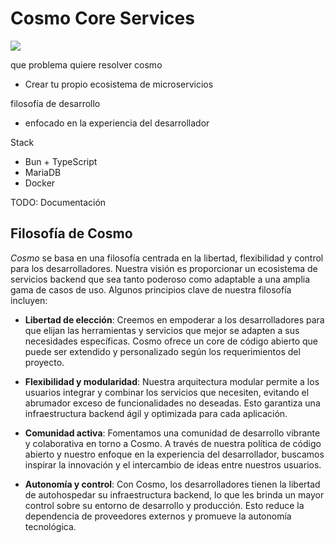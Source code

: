 # Cosmo Core Services

![](./Cosmo_thumb.svg)

que problema quiere resolver cosmo

-   Crear tu propio ecosistema de microservicios

filosofía de desarrollo

-   enfocado en la experiencia del desarrollador

Stack

-   Bun + TypeScript
-   MariaDB
-   Docker

TODO: Documentación

## Filosofía de Cosmo

_Cosmo_ se basa en una filosofía centrada en la libertad, flexibilidad y control para los desarrolladores. Nuestra visión es proporcionar un ecosistema de servicios backend que sea tanto poderoso como adaptable a una amplia gama de casos de uso. Algunos principios clave de nuestra filosofía incluyen:

-   **Libertad de elección**: Creemos en empoderar a los desarrolladores para que elijan las herramientas y servicios que mejor se adapten a sus necesidades específicas. Cosmo ofrece un core de código abierto que puede ser extendido y personalizado según los requerimientos del proyecto.

-   **Flexibilidad y modularidad**: Nuestra arquitectura modular permite a los usuarios integrar y combinar los servicios que necesiten, evitando el abrumador exceso de funcionalidades no deseadas. Esto garantiza una infraestructura backend ágil y optimizada para cada aplicación.

-   **Comunidad activa**: Fomentamos una comunidad de desarrollo vibrante y colaborativa en torno a Cosmo. A través de nuestra política de código abierto y nuestro enfoque en la experiencia del desarrollador, buscamos inspirar la innovación y el intercambio de ideas entre nuestros usuarios.

-   **Autonomía y control**: Con Cosmo, los desarrolladores tienen la libertad de autohospedar su infraestructura backend, lo que les brinda un mayor control sobre su entorno de desarrollo y producción. Esto reduce la dependencia de proveedores externos y promueve la autonomía tecnológica.
